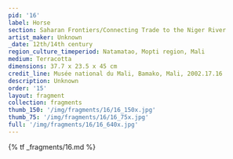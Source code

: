 ```yaml
---
pid: '16'
label: Horse
section: Saharan Frontiers/Connecting Trade to the Niger River
artist_maker: Unknown
_date: 12th/14th century
region_culture_timeperiod: Natamatao, Mopti region, Mali
medium: Terracotta
dimensions: 37.7 x 23.5 x 45 cm
credit_line: Musée national du Mali, Bamako, Mali, 2002.17.16
description: Unknown
order: '15'
layout: fragment
collection: fragments
thumb_150: '/img/fragments/16/16_150x.jpg'
thumb_75: '/img/fragments/16/16_75x.jpg'
full: '/img/fragments/16/16_640x.jpg'
---
```


{% tf _fragments/16.md %}